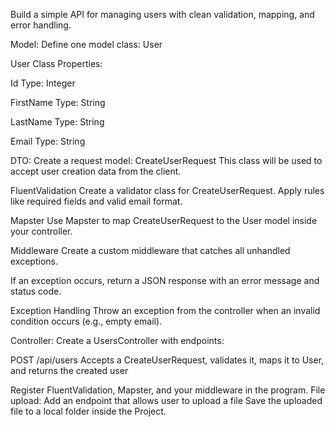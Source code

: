 Build a simple API for managing users with clean validation, mapping, and error handling.

Model:
Define one model class: User

User Class Properties:

Id
Type: Integer

FirstName
Type: String

LastName
Type: String

Email
Type: String

DTO:
Create a request model: CreateUserRequest
This class will be used to accept user creation data from the client.

FluentValidation
Create a validator class for CreateUserRequest.
Apply rules like required fields and valid email format.

Mapster
Use Mapster to map CreateUserRequest to the User model inside your controller.

Middleware
Create a custom middleware that catches all unhandled exceptions.

If an exception occurs, return a JSON response with an error message and status code.

Exception Handling
Throw an exception from the controller when an invalid condition occurs (e.g., empty email).

Controller:
Create a UsersController with endpoints:

POST /api/users
Accepts a CreateUserRequest, validates it, maps it to User, and returns the created user

Register FluentValidation, Mapster, and your middleware in the program.
File upload:
Add an endpoint that allows user to upload a file
Save the uploaded file to a local folder inside the Project.
